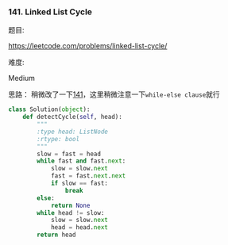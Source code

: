 ### 141. Linked List Cycle

题目:

<https://leetcode.com/problems/linked-list-cycle/>


难度:

Medium

思路：
稍微改了一下[141](https://github.com/Lisanaaa/thinking_in_lc/blob/master/141._linked_list_cycle.md)，这里稍微注意一下```while-else clause```就行


```python
class Solution(object):
    def detectCycle(self, head):
        """
        :type head: ListNode
        :rtype: bool
        """
        slow = fast = head
        while fast and fast.next:
            slow = slow.next
            fast = fast.next.next
            if slow == fast:
                break
        else:
            return None
        while head != slow:
            slow = slow.next
            head = head.next
        return head
```


